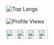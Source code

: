 ![Top Langs](https://github-readme-stats.vercel.app/api/top-langs/?username=percivalyan&theme=dark&layout=compact&card_width=500&langs_count=10)
<br><br>
![Profile Views](https://komarev.com/ghpvc/?username=percivalyan&label=Profile%20views%20%20%20%20%20%20%20%20%20&color=0e75b6&style=flat)

<div>
    <img src="https://upload.wikimedia.org/wikipedia/commons/9/9a/Laravel.svg" alt="Laravel" width="25"/>
    <img src="https://upload.wikimedia.org/wikipedia/commons/a/a7/React-icon.svg" alt="React.js" width="25"/>
    <img src="https://upload.wikimedia.org/wikipedia/commons/d/d9/Node.js_logo.svg" alt="Node.js" width="25"/>
    <img src="https://upload.wikimedia.org/wikipedia/commons/c/c3/Python-logo-notext.svg" alt="Python" width="25"/>
</div>
